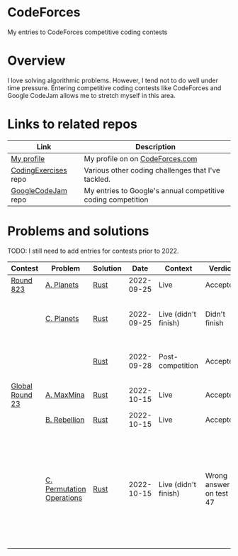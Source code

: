 # CodeForces
My entries to CodeForces competitive coding contests

# Overview

I love solving algorithmic problems. However, I tend not to do well under time pressure. Entering competitive coding contests like CodeForces and Google CodeJam allows me to stretch myself in this area.

# Links to related repos

| Link                                                                      | Description                                                  |
|---------------------------------------------------------------------------|--------------------------------------------------------------|
| [My profile](https://codeforces.com/profile/Andrew.Tweddle)               | My profile on on [CodeForces.com](https://codeforces.com)    |
| [CodingExercises](https://github.com/AndrewTweddle/CodingExercises/) repo | Various other coding challenges that I've tackled.           |
| [GoogleCodeJam](https://github.com/AndrewTweddle/GoogleCodeJam/) repo     | My entries to Google's annual competitive coding competition |

# Problems and solutions

TODO: I still need to add entries for contests prior to 2022.

| Contest                                                | Problem                                                                     | Solution                                                          | Date       | Context              | Verdict                 | Notes                                                                                                                      |
|--------------------------------------------------------|-----------------------------------------------------------------------------|-------------------------------------------------------------------|------------|----------------------|-------------------------|----------------------------------------------------------------------------------------------------------------------------|
| [Round 823](https://codeforces.com/contest/1730)       | [A. Planets](https://codeforces.com/contest/1730/problem/A)                 | [Rust](Live/round_823/src/bin/a_planets.rs)                       | 2022-09-25 | Live                 | Accepted                |                                                                                                                            |
|                                                        | [C. Planets](https://codeforces.com/contest/1730/problem/C)                 | [Rust](Live/round_823/src/bin/c_minimum_notation.rs)              | 2022-09-25 | Live (didn't finish) | Didn't finish           | Finished post-competition, but times out.                                                                                  |
|                                                        |                                                                             | [Rust](Live/round_823/src/bin/c_minimum_notation_fast.rs)         | 2022-09-28 | Post-competition     | Accepted                | A *much* simpler and faster approach.                                                                                      |
| [Global Round 23](https://codeforces.com/contest/1746) | [A. MaxMina](https://codeforces.com/contest/1746/problem/A)                 | [Rust](Live/global_round_23/src/bin/a_maxmina.rs)                 | 2022-10-15 | Live                 | Accepted                |                                                                                                                            |
|                                                        | [B. Rebellion](https://codeforces.com/contest/1746/problem/B)               | [Rust](Live/global_round_23/src/bin/b_rebellion.rs)               | 2022-10-15 | Live                 | Accepted                |                                                                                                                            |
|                                                        | [C. Permutation Operations](https://codeforces.com/contest/1746/problem/C)  | [Rust](Live/global_round_23/src/bin/c_permutation_operations.rs)  | 2022-10-15 | Live (didn't finish) | Wrong answer on test 47 | Finished this 15 minutes after the end of the contest. But it fails on the following input anyway: "10 3 2 1 9 8 7 6 5 4". | 
